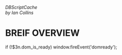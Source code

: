 *DBScriptCache*  
*by Ian Collins*

BREIF OVERVIEW
==============

if (!$3n.dom_is_ready) window.fireEvent('domready');